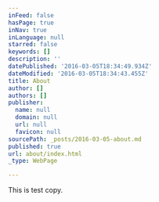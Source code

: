 ```yaml
---
inFeed: false
hasPage: true
inNav: true
inLanguage: null
starred: false
keywords: []
description: ''
datePublished: '2016-03-05T18:34:49.934Z'
dateModified: '2016-03-05T18:34:43.455Z'
title: About
author: []
authors: []
publisher:
  name: null
  domain: null
  url: null
  favicon: null
sourcePath: _posts/2016-03-05-about.md
published: true
url: about/index.html
_type: WebPage

---
```

This is test copy.